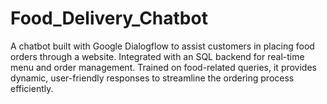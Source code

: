 # Food_Delivery_Chatbot
A chatbot built with Google Dialogflow to assist customers in placing food orders through a website. Integrated with an SQL backend for real-time menu and order management. Trained on food-related queries, it provides dynamic, user-friendly responses to streamline the ordering process efficiently.
